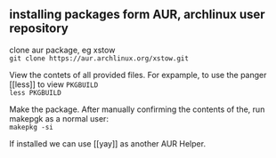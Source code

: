 installing packages form AUR, archlinux user repository
-------------------------------------------------------

clone aur package, eg xstow  
`git clone https://aur.archlinux.org/xstow.git`  

View the contets of all provided files. For expample, to use the panger 
[[less]] to view `PKGBUILD`  
`less PKGBUILD`

Make the package. After manually confirming the contents of the, run 
makepgk as a normal user:  
`makepkg -si`

If installed we can use [[yay]] as another AUR Helper. 
